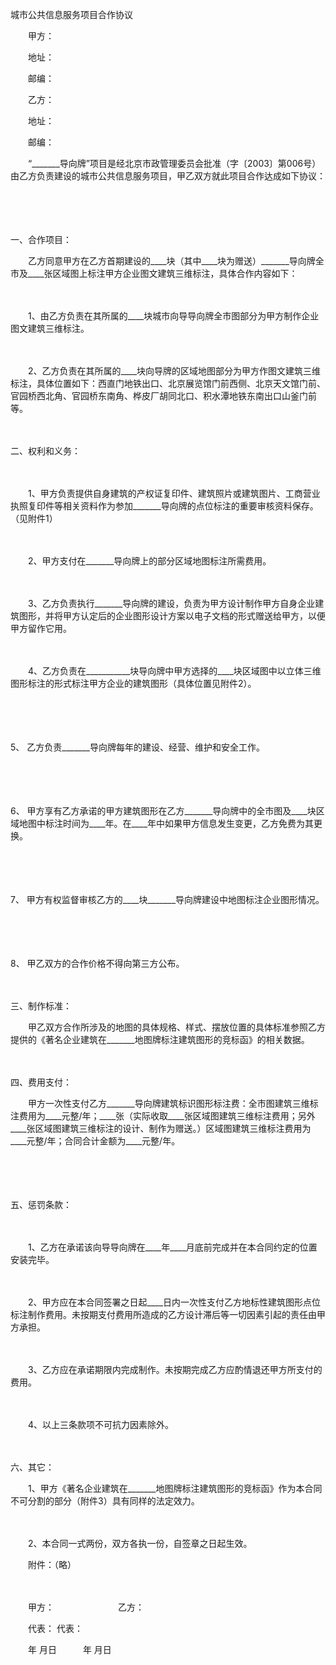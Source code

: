 



城市公共信息服务项目合作协议



 

　　甲方：

　　地址：

　　邮编：　　

　　乙方：

　　地址：

　　邮编：　　

　　“_______导向牌”项目是经北京市政管理委员会批准（字〔2003〕第006号）由乙方负责建设的城市公共信息服务项目，甲乙双方就此项目合作达成如下协议：

　　

　　


 一、合作项目：



　　乙方同意甲方在乙方首期建设的____块（其中____块为赠送）_______导向牌全市及____张区域图上标注甲方企业图文建筑三维标注，具体合作内容如下：

　　

　　1、由乙方负责在其所属的____块城市向导导向牌全市图部分为甲方制作企业图文建筑三维标注。

　　

　　2、乙方负责在其所属的____块向导牌的区域地图部分为甲方作图文建筑三维标注，具体位置如下：西直门地铁出口、北京展览馆门前西侧、北京天文馆门前、官园桥西北角、官园桥东南角、桦皮厂胡同北口、积水潭地铁东南出口山釜门前等。

　　


 二、权利和义务：



　　

　　1、甲方负责提供自身建筑的产权证复印件、建筑照片或建筑图片、工商营业执照复印件等相关资料作为参加_______导向牌的点位标注的重要审核资料保存。（见附件1）

　　

　　2、甲方支付在_______导向牌上的部分区域地图标注所需费用。

　　

　　3、乙方负责执行_______导向牌的建设，负责为甲方设计制作甲方自身企业建筑图形，并将甲方认定后的企业图形设计方案以电子文档的形式赠送给甲方，以便甲方留作它用。

　　

　　4、乙方负责在___________块导向牌中甲方选择的____块区域图中以立体三维图形标注的形式标注甲方企业的建筑图形（具体位置见附件2）。

　　

　　

5、
乙方负责_______导向牌每年的建设、经营、维护和安全工作。

　　

　　

6、
甲方享有乙方承诺的甲方建筑图形在乙方_______导向牌中的全市图及____块区域地图中标注时间为____年。在____年中如果甲方信息发生变更，乙方免费为其更换。

　　

　　

7、
甲方有权监督审核乙方的____块_______导向牌建设中地图标注企业图形情况。

　　

　　

8、
甲乙双方的合作价格不得向第三方公布。

　　


 三、制作标准：



　　甲乙双方合作所涉及的地图的具体规格、样式、摆放位置的具体标准参照乙方提供的《著名企业建筑在_______地图牌标注建筑图形的竞标函》的相关数据。

　　


 四、费用支付：



　　甲方一次性支付乙方_______导向牌建筑标识图形标注费：全市图建筑三维标注费用为____元整/年；____张（实际收取____张区域图建筑三维标注费用；另外____张区域图建筑三维标注的设计、制作为赠送。）区域图建筑三维标注费用为____元整/年；合同合计金额为____元整/年。

　　

　　


 五、惩罚条款：



　　

　　1、乙方在承诺该向导导向牌在____年____月底前完成并在本合同约定的位置安装完毕。

　　

　　2、甲方应在本合同签署之日起____日内一次性支付乙方地标性建筑图形点位标注制作费用。未按期支付费用所造成的乙方设计滞后等一切因素引起的责任由甲方承担。

　　

　　3、乙方应在承诺期限内完成制作。未按期完成乙方应酌情退还甲方所支付的费用。

　　

　　4、以上三条款项不可抗力因素除外。

　　


 六、其它：



　　1、甲方《著名企业建筑在_______地图牌标注建筑图形的竞标函》作为本合同不可分割的部分（附件3）具有同样的法定效力。

　　

　　2、本合同一式两份，双方各执一份，自签章之日起生效。　　

　　附件：（略）　　

　　

　　甲方：　　　　　　　 乙方：

　　代表： 代表：

　　年 月日　　　年 月日